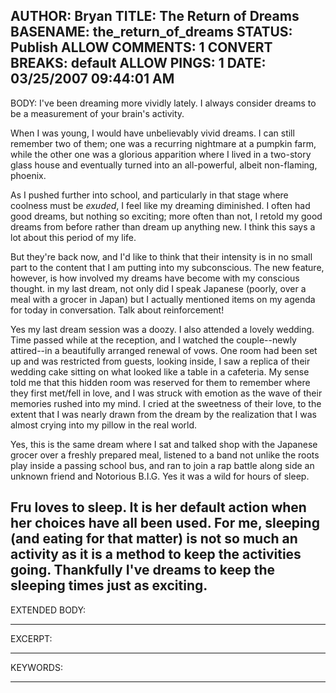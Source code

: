 AUTHOR: Bryan
TITLE: The Return of Dreams
BASENAME: the_return_of_dreams
STATUS: Publish
ALLOW COMMENTS: 1
CONVERT BREAKS: __default__
ALLOW PINGS: 1
DATE: 03/25/2007 09:44:01 AM
-----
BODY:
I've been dreaming more vividly lately. I always consider dreams to be a measurement of your brain's activity. 

When I was young, I would have unbelievably vivid dreams. I can still remember two of them; one was a recurring nightmare at a pumpkin farm, while the other one was a glorious apparition where I lived in a two-story glass house and eventually turned into an all-powerful, albeit non-flaming, phoenix. 

As I pushed further into school, and particularly in that stage where coolness must be <em>exuded</em>, I feel like my dreaming diminished. I often had good dreams, but nothing so exciting; more often than not, I retold my good dreams from before rather than dream up anything new. I think this says a lot about this period of my life.

But they're back now, and I'd like to think that their intensity is in no small part to the content that I am putting into my subconscious. The new feature, however, is how involved my dreams have become with my conscious thought.  in my last dream, not only did I speak Japanese (poorly, over a meal with a grocer in Japan) but I actually mentioned items on my agenda for today in conversation. Talk about reinforcement!

Yes my last dream session was a doozy. I also attended a lovely wedding. Time passed while at the reception, and I watched the couple--newly attired--in a beautifully arranged renewal of vows. One room had been set up and was restricted from guests, looking inside, I saw a replica of their wedding cake sitting on what looked like a table in a cafeteria. My sense told me that this hidden room was reserved for them to remember where they first met/fell in love, and I was struck with emotion as the wave of their memories rushed into my mind. I cried at the sweetness of their love, to the extent that I was nearly drawn from the dream by the realization that I was almost crying into my pillow in the real world. 

Yes, this is the same dream where I sat and talked shop with the Japanese grocer over a freshly prepared meal, listened to a band not unlike the roots play inside a passing school bus, and ran to join a rap battle along side an unknown friend and Notorious B.I.G. Yes it was a wild for hours of sleep.

Fru loves to sleep. It is her default action when her choices have all been used. For me, sleeping (and eating for that matter) is not so much an activity as it is a method to keep the activities going. Thankfully I've dreams to keep the sleeping times just as exciting.
-----
EXTENDED BODY:

-----
EXCERPT:

-----
KEYWORDS:

-----


